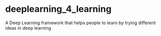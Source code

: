 # deeplearning_4_learning
A Deep Learning framework that helps people to learn by trying different ideas in deep learning
